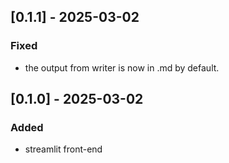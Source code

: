 ## [0.1.1] - 2025-03-02
### Fixed
- the output from writer is now in .md by default.


## [0.1.0] - 2025-03-02
### Added
- streamlit front-end